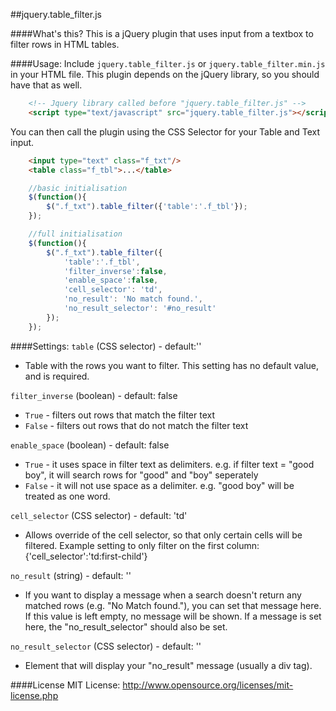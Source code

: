 ##jquery.table_filter.js    

####What's this?
This is a jQuery plugin that uses input from a textbox to filter rows in HTML tables.

####Usage:
Include `jquery.table_filter.js` or `jquery.table_filter.min.js` in your HTML file. 
This plugin depends on the jQuery library, so you should have that as well.
```html
	<!-- Jquery library called before "jquery.table_filter.js" -->
	<script type="text/javascript" src="jquery.table_filter.js"></script>
```

You can then call the plugin using the CSS Selector for your Table and Text input. 
```html
	<input type="text" class="f_txt"/>
	<table class="f_tbl">...</table>
```

```javascript
	//basic initialisation
	$(function(){ 
	  	$(".f_txt").table_filter({'table':'.f_tbl'});
	});
```
```javascript
	//full initialisation
	$(function(){ 
	  	$(".f_txt").table_filter({
			'table':'.f_tbl',
			'filter_inverse':false,
			'enable_space':false,
			'cell_selector': 'td',
			'no_result': 'No match found.',
			'no_result_selector': '#no_result'
		});
	});
```

####Settings:
`table` (CSS selector) - default:''
+	Table with the rows you want to filter. This setting has no default value, and is required.

`filter_inverse` (boolean) - default: false
+	`True` - filters out rows that match the filter text
+	`False` - filters out rows that do not match the filter text

`enable_space` (boolean) - default: false
+	`True` - it uses space in filter text as delimiters. e.g. if filter text = "good boy", it will search rows for "good" and "boy" seperately
+	`False` - it will not use space as a delimiter. e.g. "good boy" will be treated as one word.

`cell_selector` (CSS selector) - default: 'td'
+	Allows override of the cell selector, so that only certain cells will be filtered. Example setting to only filter on the first column: {'cell_selector':'td:first-child'}

`no_result` (string) - default: ''
+	If you want to display a message when a search doesn't return any matched rows (e.g. "No Match found."), you can set that message here. If this value is left empty, no message will be shown. If a message is set here, the "no_result_selector" should also be set.

`no_result_selector` (CSS selector) - default: ''
+	Element that will display your "no_result" message (usually a div tag).

####License
MIT License: http://www.opensource.org/licenses/mit-license.php    
